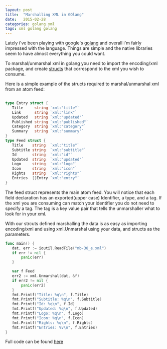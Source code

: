 ```yaml
---
layout: post
title:  "Marshalling XML in GOlang"
date:   2015-02-28
categories: golang xml 
tags: xml golang golang
---
```


Lately i've been playing with google's [golang] and overall i'm fairly impressed with the language.  Things are simple and 
 the native libraries seem to have almost everything you could want.  
 
 To marshal/unmarshal xml in golang you need to import the encoding/xml package, and create [structs] that correspond to the xml 
 you wish to consume.
 
 Here is a simple example of the structs required to marshal/unmarshal xml from an atom feed:
 
 ```go
    
type Entry struct {
	Title     string `xml:"title"`
	Link      string `xml:"link"`
	Updated   string `xml:"updated"`
	Published string `xml:"published"`
	Category  string `xml:"category"`
	Summary   string `xml:"summary"`
}
type Feed struct {
	Title    string  `xml:"title"`
	Subtitle string  `xml:"subtitle"`
	Id       string  `xml:"id"`
	Updated  string  `xml:"updated"`
	Logo     string  `xml:"logo"`
	Icon     string  `xml:"icon"`
	Rights   string  `xml:"rights"`
	Entries  []Entry `xml:"entry"`
}
 
```
The feed struct represents the main atom feed.  You will notice that each field declaration has an exported(upper case) 
 Identifier, a type, and a tag.  If the xml you are consuming can match your identifier you do not need to specify a tag.
 The tag is a key value pair that tells the unmarshaller what to look for in your xml. 

 With our strcuts defined marshalling the data is as easy as importing encoding/xml and using xml.Unmarshal using
 your data, and structs as the parameters.
 
 
 ```go
func main() {
	dat, err := ioutil.ReadFile("mb-38_e.xml")
	if err != nil {
		panic(err)
	}

	var f Feed
	err2 := xml.Unmarshal(dat, &f)
	if err2 != nil {
		panic(err2)
	}
	fmt.Printf("Title: %q\n", f.Title)
	fmt.Printf("Subtitle: %q\n", f.Subtitle)
	fmt.Printf("Id: %q\n", f.Id)
	fmt.Printf("Updated: %q\n", f.Updated)
	fmt.Printf("Logo: %q\n", f.Logo)
	fmt.Printf("Icon: %q\n", f.Icon)
	fmt.Printf("Rights: %q\n", f.Rights)
	fmt.Printf("Entries: %v\n", f.Entries)
}
 ```

Full code can be found [here](https://gist.github.com/ctwomey1/6373d3b447cb15490d19)


[golang]:https://golang.org
[structs]:https://golang.org/ref/spec#Struct_types